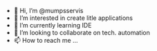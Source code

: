 - 👋 Hi, I’m @mumpsservis
- 👀 I’m interested in create litle applications
- 🌱 I’m currently learning IDE
- 💞️ I’m looking to collaborate on tech. automation
- 📫 How to reach me ...

<!---
mumpsservis/mumpsservis is a ✨ special ✨ repository because its `README.md` (this file) appears on your GitHub profile.
You can click the Preview link to take a look at your changes.
--->
